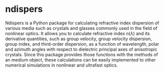 # ndispers
Ndispers is a Python package for calculating refractive index dispersion of various media such as crystals and glasses commonly used in the field of nonlinear optics.
It allows you to calculate refractive index $n(\lambda)$ and its derivative quantities, such as group velocity, group velocity dispersion, group index, and third-order dispersion, as a function of wavelength, polar and azimuth angles with respect to dielectric principal axes of anisotropic crystals.
Since this package provides those functions with the methods of an medium object, these calculations can be easily implemented to other numerical simulations in nonlinear and ultrafast optics.
